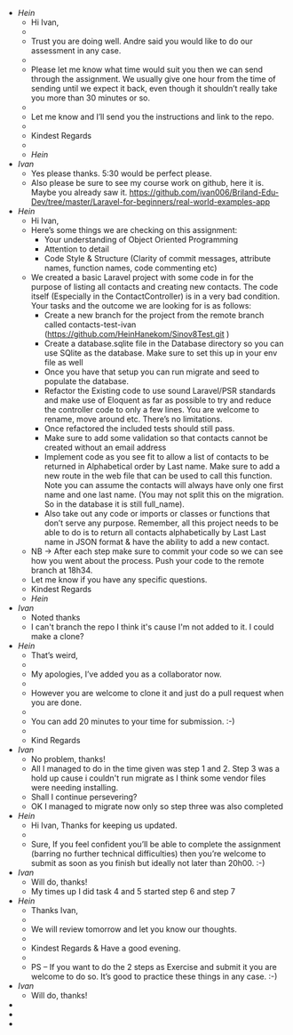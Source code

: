 - *Hein*
  - Hi Ivan,
  -  
  - Trust you are doing well. Andre said you would like to do our assessment in any case.
  -  
  - Please let me know what time would suit you then we can send through the assignment. We usually give one hour from the time of sending until we expect it back, even though it shouldn’t really take you more than 30 minutes or so.
  -  
  - Let me know and I’ll send you the instructions and link to the repo.
  -  
  - Kindest Regards
  -  
  - *Hein*
- *Ivan*
  - Yes please thanks. 5:30 would be perfect please.
  - Also please be sure to see my course work on github, here it is. Maybe you already saw it. https://github.com/ivan006/Briland-Edu-Dev/tree/master/Laravel-for-beginners/real-world-examples-app
- *Hein*
  - Hi Ivan,
  - Here’s some things we are checking on this assignment:
    - Your understanding of Object Oriented Programming
    - Attention to detail
    - Code Style & Structure (Clarity of commit messages, attribute names, function names, code commenting etc)
  - We created a basic Laravel project with some code in for the purpose of listing all contacts and creating new contacts. The code itself (Especially in the ContactController) is in a very bad condition. Your tasks and the outcome we are looking for is as follows:
    - Create a new branch for the project from the remote branch called contacts-test-ivan (https://github.com/HeinHanekom/Sinov8Test.git )
    - Create a database.sqlite file in the Database directory so you can use SQlite as the database. Make sure to set this up in your env file as well
    - Once you have that setup you can run migrate and seed to populate the database.
    - Refactor the Existing code to use sound Laravel/PSR standards and make use of Eloquent as far as possible to try and reduce the controller code to only a few lines. You are welcome to rename, move around etc. There’s no limitations.
    - Once refactored the included tests should still pass.
    - Make sure to add some validation so that contacts cannot be created without an email address
    - Implement code as you see fit to allow a list of contacts to be returned in Alphabetical order by Last name. Make sure to add a new route in the web file that can be used to call this function. Note you can assume the contacts will always have only one first name and one last name. (You may not split this on the migration. So in the database it is still full_name).
    - Also take out any code or imports or classes or functions that don’t serve any purpose. Remember, all this project needs to be able to do is to return all contacts alphabetically by Last Last name in JSON format & have the ability to add a new contact.
  - NB -> After each step make sure to commit your code so we can see how you went about the process. Push your code to the remote branch at 18h34.
  - Let me know if you have any specific questions.
  - Kindest Regards
  - *Hein*
- *Ivan*
  - Noted thanks
  - I can't branch the repo I think it's cause I'm not added to it. I could make a clone?
- *Hein*
  - That’s weird,
  -  
  - My apologies, I’ve added you as a collaborator now.
  -  
  - However you are welcome to clone it and just do a pull request when you are done.
  -  
  - You can add 20 minutes to your time for submission. :-)
  -  
  - Kind Regards
- *Ivan*
  - No problem, thanks!
  - All I managed to do in the time given was step 1 and 2. Step 3 was a hold up cause i couldn't run migrate as I think some vendor files were needing installing.
  - Shall I continue persevering?
  - OK I managed to migrate now only so step three was also completed
- *Hein*
  - Hi Ivan, Thanks for keeping us updated.
  -  
  - Sure, If you feel confident you’ll be able to complete the assignment (barring no further technical difficulties) then you’re welcome to submit as soon as you finish but ideally not later than 20h00. :-)
- *Ivan*
  - Will do, thanks!
  - My times up I did task 4 and 5 started step 6 and step 7
- *Hein*
  - Thanks Ivan,
  -  
  - We will review tomorrow and let you know our thoughts.
  -  
  - Kindest Regards & Have a good evening.
  -  
  - PS – If you want to do the 2 steps as Exercise and submit it you are welcome to do so. It’s good to practice these things in any case. :-)
- *Ivan*
  - Will do, thanks!
- 
- 
- 
